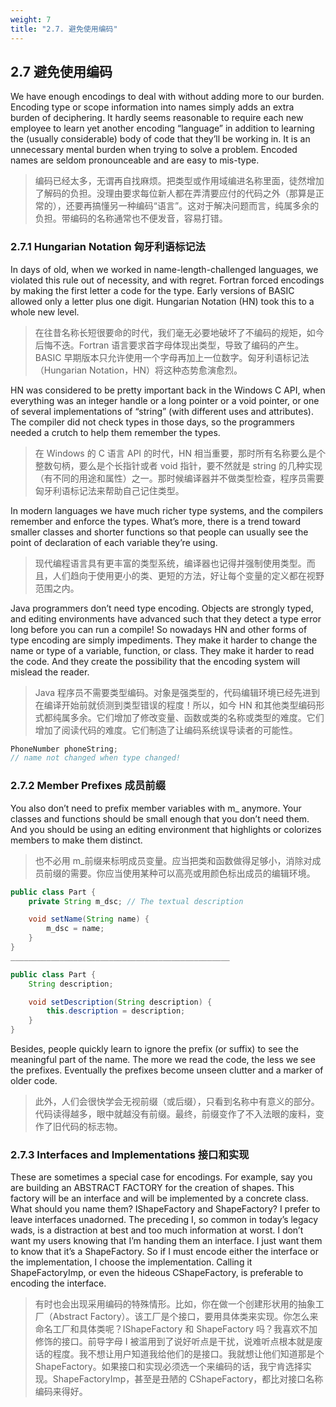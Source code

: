 ```yaml
---
weight: 7
title: "2.7. 避免使用编码"
---
```


## 2.7 避免使用编码

We have enough encodings to deal with without adding more to our burden. Encoding type or scope information into names simply adds an extra burden of deciphering. It hardly seems reasonable to require each new employee to learn yet another encoding “language” in addition to learning the (usually considerable) body of code that they’ll be working in. It is an unnecessary mental burden when trying to solve a problem. Encoded names are seldom pronounceable and are easy to mis-type.

> 编码已经太多，无谓再自找麻烦。把类型或作用域编进名称里面，徒然增加了解码的负担。没理由要求每位新人都在弄清要应付的代码之外（那算是正常的），还要再搞懂另一种编码“语言”。这对于解决问题而言，纯属多余的负担。带编码的名称通常也不便发音，容易打错。

### 2.7.1 Hungarian Notation 匈牙利语标记法

In days of old, when we worked in name-length-challenged languages, we violated this rule out of necessity, and with regret. Fortran forced encodings by making the first letter a code for the type. Early versions of BASIC allowed only a letter plus one digit. Hungarian Notation (HN) took this to a whole new level.

> 在往昔名称长短很要命的时代，我们毫无必要地破坏了不编码的规矩，如今后悔不迭。Fortran 语言要求首字母体现出类型，导致了编码的产生。BASIC 早期版本只允许使用一个字母再加上一位数字。匈牙利语标记法（Hungarian Notation，HN）将这种态势愈演愈烈。

HN was considered to be pretty important back in the Windows C API, when everything was an integer handle or a long pointer or a void pointer, or one of several implementations of “string” (with different uses and attributes). The compiler did not check types in those days, so the programmers needed a crutch to help them remember the types.

> 在 Windows 的 C 语言 API 的时代，HN 相当重要，那时所有名称要么是个整数句柄，要么是个长指针或者 void 指针，要不然就是 string 的几种实现（有不同的用途和属性）之一。那时候编译器并不做类型检查，程序员需要匈牙利语标记法来帮助自己记住类型。

In modern languages we have much richer type systems, and the compilers remember and enforce the types. What’s more, there is a trend toward smaller classes and shorter functions so that people can usually see the point of declaration of each variable they’re using.

> 现代编程语言具有更丰富的类型系统，编译器也记得并强制使用类型。而且，人们趋向于使用更小的类、更短的方法，好让每个变量的定义都在视野范围之内。

Java programmers don’t need type encoding. Objects are strongly typed, and editing environments have advanced such that they detect a type error long before you can run a compile! So nowadays HN and other forms of type encoding are simply impediments. They make it harder to change the name or type of a variable, function, or class. They make it harder to read the code. And they create the possibility that the encoding system will mislead the reader.

> Java 程序员不需要类型编码。对象是强类型的，代码编辑环境已经先进到在编译开始前就侦测到类型错误的程度！所以，如今 HN 和其他类型编码形式都纯属多余。它们增加了修改变量、函数或类的名称或类型的难度。它们增加了阅读代码的难度。它们制造了让编码系统误导读者的可能性。

```java
PhoneNumber phoneString;
// name not changed when type changed!
```

### 2.7.2 Member Prefixes 成员前缀

You also don’t need to prefix member variables with m\_ anymore. Your classes and functions should be small enough that you don’t need them. And you should be using an editing environment that highlights or colorizes members to make them distinct.

> 也不必用 m\_前缀来标明成员变量。应当把类和函数做得足够小，消除对成员前缀的需要。你应当使用某种可以高亮或用颜色标出成员的编辑环境。

```java
public class Part {
    private String m_dsc; // The textual description

    void setName(String name) {
        m_dsc = name;
    }
}
_________________________________________________

public class Part {
    String description;

    void setDescription(String description) {
        this.description = description;
    }
}
```

Besides, people quickly learn to ignore the prefix (or suffix) to see the meaningful part of the name. The more we read the code, the less we see the prefixes. Eventually the prefixes become unseen clutter and a marker of older code.

> 此外，人们会很快学会无视前缀（或后缀），只看到名称中有意义的部分。代码读得越多，眼中就越没有前缀。最终，前缀变作了不入法眼的废料，变作了旧代码的标志物。

### 2.7.3 Interfaces and Implementations 接口和实现

These are sometimes a special case for encodings. For example, say you are building an ABSTRACT FACTORY for the creation of shapes. This factory will be an interface and will be implemented by a concrete class. What should you name them? IShapeFactory and ShapeFactory? I prefer to leave interfaces unadorned. The preceding I, so common in today’s legacy wads, is a distraction at best and too much information at worst. I don’t want my users knowing that I’m handing them an interface. I just want them to know that it’s a ShapeFactory. So if I must encode either the interface or the implementation, I choose the implementation. Calling it ShapeFactoryImp, or even the hideous CShapeFactory, is preferable to encoding the interface.

> 有时也会出现采用编码的特殊情形。比如，你在做一个创建形状用的抽象工厂（Abstract Factory）。该工厂是个接口，要用具体类来实现。你怎么来命名工厂和具体类呢？IShapeFactory 和 ShapeFactory 吗？我喜欢不加修饰的接口。前导字母 I 被滥用到了说好听点是干扰，说难听点根本就是废话的程度。我不想让用户知道我给他们的是接口。我就想让他们知道那是个 ShapeFactory。如果接口和实现必须选一个来编码的话，我宁肯选择实现。ShapeFactoryImp，甚至是丑陋的 CShapeFactory，都比对接口名称编码来得好。